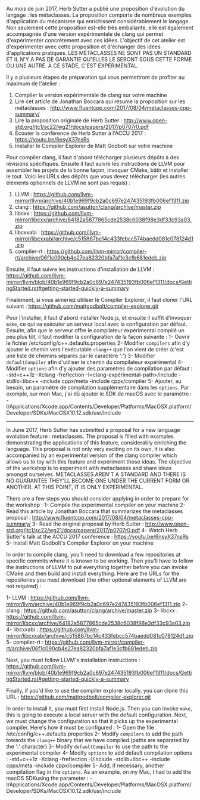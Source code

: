 Au mois de juin 2017, Herb Sutter a publié une proposition d'évolution du langage : les métaclasses. La proposition comporte de nombreux exemples d'application du mécanisme qui enrichissent considérablement le langage. Non seulement cette proposition est-elle très emballante, elle est également accompagnée d'une version expérimentale de clang qui permet d'expérimenter concrètement avec ces idées. L'objectif de cet atelier est d'expérimenter avec cette proposition et d'échanger des idées d'applications pratiques. LES MÉTACLASSES NE SONT PAS UN STANDARD ET IL N'Y A PAS DE GARANTIE QU'ELLES LE SERONT SOUS CETTE FORME OU UNE AUTRE. À CE STADE, C'EST EXPÉRIMENTAL.

Il y a plusieurs étapes de préparation qui vous permettront de profiter au maximum de l'atelier : 
1. Compiler la version expérimentale de clang sur votre machine 
1. Lire cet article de Jonathan Boccara qui résume la proposition sur les métaclasses : http://www.fluentcpp.com/2017/08/04/metaclasses-cpp-summary/ 
1. Lire la proposition originale de Herb Sutter : http://www.open-std.org/jtc1/sc22/wg21/docs/papers/2017/p0707r0.pdf 
1. Écouter la conférence de Herb Sutter à l'ACCU 2017 : https://youtu.be/6nsyX37nsRs 
1. Installer le Compiler Explorer de Matt Godbolt sur votre machine

Pour compiler clang, il faut d'abord télécharger plusieurs dépôts à des révisions spécifiques. Ensuite il faut suivre les instructions de LLVM pour assembler les projets de la bonne façon, invoquer CMake, bâtir et installer le tout. Voici les URLs des dépôts que vous devez télécharger (les autres éléments optionnels de LLVM ne sont pas requis) : 

1. LLVM : https://github.com/llvm-mirror/llvm/archive/40b1e969f9cb2a0c697e247435193fb006ef1311.zip 
1. clang : https://github.com/asutton/clang/archive/master.zip 
1. libcxx : https://github.com/llvm-mirror/libcxx/archive/64182a5877865cde2538c6038f98e3df33c93a03.zip 
1. libcxxabi : https://github.com/llvm-mirror/libcxxabi/archive/c515867bc14c433febcc574baedd081c078124d1.zip 
1. compiler-rt : https://github.com/llvm-mirror/compiler-rt/archive/06f1c090cb4e27ea82320bfa7af1e3cfb681edeb.zip 

Ensuite, il faut suivre les instructions d'installation de LLVM : https://github.com/llvm-mirror/llvm/blob/40b1e969f9cb2a0c697e247435193fb006ef1311/docs/GettingStarted.rst#getting-started-quickly-a-summary 

Finalement, si vous aimeriez utiliser le Compiler Explorer, il faut cloner l'URL suivant : https://github.com/mattgodbolt/compiler-explorer.git 

Pour l'installer, il faut d'abord installer Node.js, et ensuite il suffit d'invoquer `make`, ce qui va exécuter un serveur local avec la configuration par défaut. Ensuite, afin que le serveur offre le compilateur expérimental compilé un peu plus tôt, il faut modifier la configuration de la façon suivante : 
1- Ouvrir le fichier <compiler-explorer-path>/etc/config/c++.defaults.properties 
2- Modifier `compilers` afin d'y ajouter le chemin vers l'exécutable `clang++` que l'on vient de créer (c'est une liste de chemins séparés par le caractère ':') 
3- Modifier `defaultCompiler` afin d'utiliser le chemin du compilateur expérimental 
4- Modifier `options` afin d'y ajouter des paramètres de compilation par défaut : -std=c++1z -Xclang -freflection -I<clang-expérimental-path>/include -stdlib=libc++ -include cppx/meta -include cppx/compiler 
5- Ajouter, au besoin, un paramètre de compilation supplémentaire dans les `options`. Par exemple, sur mon Mac, j'ai dû ajouter le SDK de macOS avec le paramètre : -I/Applications/Xcode.app/Contents/Developer/Platforms/MacOSX.platform/Developer/SDKs/MacOSX10.12.sdk/usr/include 

-----

In June 2017, Herb Sutter has submitted a proposal for a new language evolution feature : metaclasses. The proposal is filled with examples demonstrating the applications of this feature, considerably enriching the language. This proposal is not only very exciting on its own, it is also accompanied by an experimental version of the clang compiler which allows us to toy with this feature and experiment those ideas. The objective of the workshop is to experiment with metaclasses and share ideas amongst ourselves. METACLASSES AREN'T A STANDARD AND THERE IS NO GUARANTEE THEY'LL BECOME ONE UNDER THE CURRENT FORM OR ANOTHER. AT THIS POINT, IT IS ONLY EXPERIMENTAL. 

There are a few steps you should consider applying in order to prepare for the workshop : 
1- Compile the experimental compiler on your machine 
2- Read this article by Jonathan Boccara that summarizes the metaclasses proposal : http://www.fluentcpp.com/2017/08/04/metaclasses-cpp-summary/ 
3- Read the original proposal by Herb Sutter : http://www.open-std.org/jtc1/sc22/wg21/docs/papers/2017/p0707r0.pdf 
4- Watch Herb Sutter's talk at the ACCU 2017 conference : https://youtu.be/6nsyX37nsRs 
5- Install Matt Godbolt's Compiler Explorer on your machine

In order to compile clang, you'll need to download a few repositories at specific commits where it is known to be working. Then you'll have to follow the instructions of LLVM to put everything together before you can invoke CMake and then build and install everything. Here are the URLs for the repositories you must download (the other optional elements of LLVM are not required) : 

1- LLVM : https://github.com/llvm-mirror/llvm/archive/40b1e969f9cb2a0c697e247435193fb006ef1311.zip 
2- clang : https://github.com/asutton/clang/archive/master.zip 
3- libcxx : https://github.com/llvm-mirror/libcxx/archive/64182a5877865cde2538c6038f98e3df33c93a03.zip 
4- libcxxabi : https://github.com/llvm-mirror/libcxxabi/archive/c515867bc14c433febcc574baedd081c078124d1.zip 
5- compiler-rt : https://github.com/llvm-mirror/compiler-rt/archive/06f1c090cb4e27ea82320bfa7af1e3cfb681edeb.zip 

Next, you must follow LLVM's installation instructions : https://github.com/llvm-mirror/llvm/blob/40b1e969f9cb2a0c697e247435193fb006ef1311/docs/GettingStarted.rst#getting-started-quickly-a-summary 

Finally, if you'd like to use the compiler explorer locally, you can clone this URL : https://github.com/mattgodbolt/compiler-explorer.git 

In order to install it, you must first install Node.js. Then you can invoke `make`, this is going to execute a local server with the default configuration. Next, we must change the configuration so that it picks up the experimental compiler. Here's how it must be configured : 
1- Open the file <compiler-explorer-path>/etc/config/c++.defaults.properties 
2- Modify `compilers` to add the path towards the `clang++` binary that we have compiled (paths are separated by the ':' character) 
3- Modify `defaultCompiler` to use the path to the experimental compiler 
4- Modify `options` to add default compilation options : -std=c++1z -Xclang -freflection -I<experimental-clang-path>/include -stdlib=libc++ -include cppx/meta -include cppx/compiler 
5- Add, if necessary, another compilation flag in the `options`. As an example, on my Mac, I had to add the macOS SDKusing the parameter : -I/Applications/Xcode.app/Contents/Developer/Platforms/MacOSX.platform/Developer/SDKs/MacOSX10.12.sdk/usr/include
